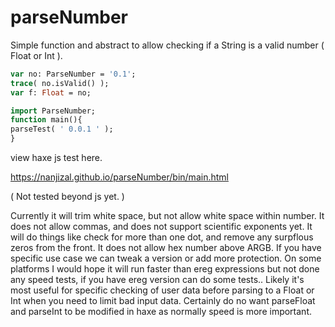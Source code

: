 # parseNumber

Simple function and abstract to allow checking if a String is a valid number ( Float or Int ).

```Haxe
var no: ParseNumber = '0.1';
trace( no.isValid() );
var f: Float = no;
```

```Haxe
import ParseNumber;
function main(){
parseTest( ' 0.0.1 ' );
}
```
view haxe js test here.

https://nanjizal.github.io/parseNumber/bin/main.html

( Not tested beyond js yet. )

Currently it will trim white space, but not allow white space within number.  It does not allow commas, and does not support scientific exponents yet. It will do things like check for more than one dot, and remove any surpflous zeros from the front. It does not allow hex number above ARGB.  If you have specific use case we can tweak a version or add more protection. On some platforms I would hope it will run faster than ereg expressions but not done any speed tests, if you have ereg version can do some tests..
Likely it's most useful for specific checking of user data before parsing to a Float or Int when you need to limit bad input data.
Certainly do no want parseFloat and parseInt to be modified in haxe as normally speed is more important.
